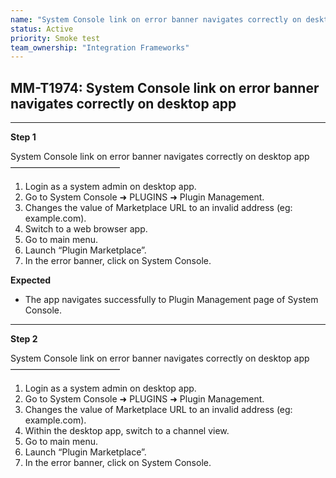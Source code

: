 ```yaml
---
name: "System Console link on error banner navigates correctly on desktop app"
status: Active
priority: Smoke test
team_ownership: "Integration Frameworks"
---
```


## MM-T1974: System Console link on error banner navigates correctly on desktop app

---

**Step 1**

System Console link on error banner navigates correctly on desktop app\
–––––––––––––––––––––––––

1. Login as a system admin on desktop app.
2. Go to System Console ➜ PLUGINS ➜ Plugin Management.
3. Changes the value of Marketplace URL to an invalid address (eg: example.com).
4. Switch to a web browser app.
5. Go to main menu.
6. Launch “Plugin Marketplace”.
7. In the error banner, click on System Console.

**Expected**

- The app navigates successfully to Plugin Management page of System Console.

---

**Step 2**

System Console link on error banner navigates correctly on desktop app\
–––––––––––––––––––––––––

1. Login as a system admin on desktop app.
2. Go to System Console ➜ PLUGINS ➜ Plugin Management.
3. Changes the value of Marketplace URL to an invalid address (eg: example.com).
4. Within the desktop app, switch to a channel view.
5. Go to main menu.
6. Launch “Plugin Marketplace”.
7. In the error banner, click on System Console.
